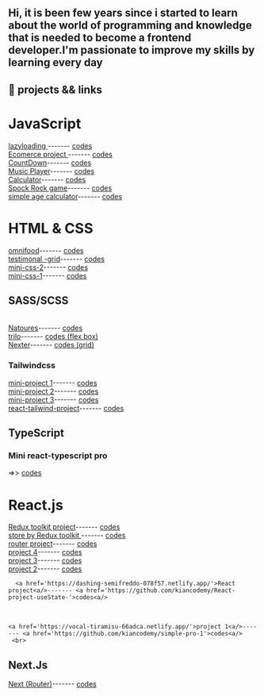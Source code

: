 ## <p>Hi, it is been few years  since i started to learn about the world of programming and knowledge that is needed to become a frontend developer.I'm passionate to improve my skills by learning every day </p>
## 📒 projects && links 

# JavaScript
  <a href='https://exquisite-sunburst-6ac1e8.netlify.app'>lazyloading <a/>------- <a href='https://github.com/kiancodemy/lazy'>codes<a/>
    <br>
   <a href='https://bright-rabanadas-c75c59.netlify.app'>Ecomerce project <a/>------- <a href='https://github.com/kiancodemy/Ecomrece-project'>codes<a/>
    <br>
  <a href='https://glittery-pothos-b39059.netlify.app/'>CountDown<a/>------- <a href='https://github.com/kiancodemy/Countdown-project'>codes<a/>
  <br>
   <a href='https://641c648dd7421a08ee4da125--amazing-churros-9eecf9.netlify.app/'>Music Player<a/>------- <a href='https://github.com/kiancodemy/Music-player-project'>codes<a/>
  <br>
   <a href='https://capable-kangaroo-0fe44b.netlify.app/'>Calculator<a/>------- <a href='https://github.com/kiancodemy/Calculator'>codes<a/>
  <br>
   <a href='https://github.com/kiancodemy/Spock-Rock-Game'>Spock Rock game<a/>------- <a href='https://github.com/kiancodemy/Spock-Rock-Game'>codes<a/>
  <br>
   <a href='https://friendly-arithmetic-f77931.netlify.app'>simple age calculator<a/>------- <a href='https://github.com/kiancodemy/age-calculator'>codes<a/>

 
  
   # HTML & CSS
   <a href='https://heroic-chimera-c184bc.netlify.app/'>omnifood<a/>------- <a href='https://github.com/kiancodemy/Resturant-project-by-html-and-css'>codes<a/>
      <br>
      <a href='https://bespoke-pastelito-1900bf.netlify.app'>testimonal -grid<a/>------- <a href='https://github.com/kiancodemy/testimonial--grid'>codes<a/>
      <br>
      <a href='https://inspiring-bavarois-b618b9.netlify.app/'>mini-css-2<a/>------- <a href='https://github.com/kiancodemy/mini-css-2'>codes<a/>
       <br>
      <a href='https://inspiring-bavarois-b618b9.netlify.app'>mini-css-1<a/>------- <a href='https://github.com/kiancodemy/mini-css-1'>codes<a/>
   
  
   
     
   <h2>SASS/SCSS</h2> 
  <br>
  <a href='https://elegant-taiyaki-2de11e.netlify.app/'>Natoures<a/>------- <a href='https://github.com/kiancodemy/Natour-project-by-sass'>codes<a/>
    <br>
  <a href='https://trillo-elmi-elmi.netlify.app/'>trilo<a/>------- <a href='https://github.com/kiancodemy/trilo'>codes (flex box)<a/>
  <br>
  <a href='https://master--stunning-squirrel-db98b2.netlify.app/'>Nexter<a/>------- <a href='https://github.com/kiancodemy/Nexter'>codes (grid)<a/>
  <h3> Tailwindcss</h3> 
     <a href='https://symphonious-tarsier-a1da4d.netlify.app'>mini-project 1<a/>------- <a href='https://github.com/kiancodemy/tailwind-email'>codes<a/>
     <br>
     <a href='https://unique-kheer-3b8621.netlify.app/'>mini-project 2<a/>------- <a href='https://github.com/kiancodemy/https://github.com/kiancodemy/tailwind-email'>codes<a/>
     <br>
     <a href='https://spontaneous-melomakarona-5f8be0.netlify.app/'>mini-project 3<a/>------- <a href='https://github.com/kiancodemy/persina-react-tailwind-project'>codes<a/>
  <br>
   <a href='https://earnest-heliotrope-a2d4c6.netlify.app/'>react-tailwind-project<a/>------- <a href='https://github.com/kiancodemy/mini-taill-3'>codes<a/>
  <br>
 <h2>TypeScript</h2>
    <h3>Mini react-typescript pro</h3>   =>>  <a href='https://github.com/kiancodemy/React-typescript'>codes<a/>
        
 # React.js
       
   <a href='https://willowy-moonbeam-20cde0.netlify.app/'>Redux toolkit project<a/>------- <a href='https://github.com/kiancodemy/store-by-redux-toolkit'>codes<a/>
     <br>
       <a href='https://animated-bonbon-cc46ca.netlify.app/'>store by Redux toolkit <a/>------- <a href='https://github.com/kiancodemy/store-by-redux-toolkit'>codes<a/>
   <br>
       <a href='https://effortless-rabanadas-077f89.netlify.app/'>router project<a/>------- <a href='https://github.com/kiancodemy/simple-pro-5'>codes<a/>
     <br>
        <a href='https://effortless-chimera-31ae0a.netlify.app/'>project 4<a/>------- <a href='https://github.com/kiancodemy/simple-pro-4'>codes<a/>
     <br>
        <a href='https://papaya-faloodeh-83a822.netlify.app/'>project 3<a/>------- <a href='https://github.com/kiancodemy/simple-pro-3'>codes<a/>
     <br>
       <a href='https://ubiquitous-starship-8cb4c5.netlify.app/'>project 2<a/>------- <a href='https://github.com/kiancodemy/simple-pro-2'>codes<a/>
     <br>
  
      <a href='https://dashing-semifreddo-078f57.netlify.app/'>React project<a/>------- <a href='https://github.com/kiancodemy/React-project-useState-'>codes<a/>
   <br>
 
    <a href='https://vocal-tiramisu-66adca.netlify.app/'>project 1<a/>------- <a href='https://github.com/kiancodemy/simple-pro-1'>codes<a/>
     <br>
  
 <h2>Next.Js</h2> 
        
   <a href='https://master--silver-donut-a4eee0.netlify.app/'>Next (Router)<a/>------- <a href='https://github.com/kiancodemy/Next.js-project-Router-'>codes<a/>
  
     
   
    

  
  



 
    

    
    
    
  

